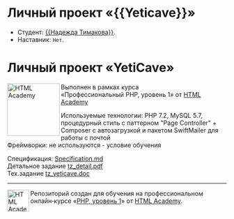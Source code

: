 # Личный проект «{{Yeticave}}»

* Студент: [{{Надежда Тимакова}}]({{id2375083}}).
* Наставник: `Нет`.

# Личный проект «YetiCave»

<img src="https://up.htmlacademy.ru/static/img/intensive/htmlcss/logo-for-github-2.png" align="left" width="120" height="120" alt="HTML Academy">

Выполнен в рамках курса<br>
«Профессиональный PHP, уровень 1» от [HTML Academy](https://htmlacademy.ru)<br>

Используемые технологии: PHP 7.2, MySQL 5.7, процедурный стиль c паттерном "Page Controller" + Composer с автозагрузкой и пакетом SwiftMailer для работы с почтой <br>
Фреймворки: не используются - условие обучения<br>

Спецификация: [Specification.md](https://github.com/Avxodiar/yeticave/blob/master/Specification.md)<br>
Детальное задание [tz_detail.pdf](https://avxodiar.github.io/portfolio/projects/yeticave/tz_detail.pdf)<br>
Тех.задание [tz_yeticave.doc](https://avxodiar.github.io/portfolio/projects/yeticave/tz_yeticave.docx)


---

<a href="https://htmlacademy.ru/intensive/php"><img align="left" width="50" height="50" alt="HTML Academy" src="https://up.htmlacademy.ru/static/img/intensive/php/logo-for-github-2.png"></a>

Репозиторий создан для обучения на профессиональном онлайн‑курсе «[PHP, уровень 1](https://htmlacademy.ru/intensive/php)» от [HTML Academy](https://htmlacademy.ru).
